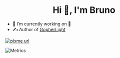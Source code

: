 
<h1 align="center">Hi 👋, I'm Bruno</h1>


- 🔭 I’m currently working on 🤫
- ✍️ Author of [GopherLight](https://github.com/BrunoCiccarino/GopherLight)

<a href="https://www.pixme.bio/brunociccarino" target="_blank" rel="noopener noreferrer">
    <!-- PixMe -->
    <img alt="pixme url" src="https://img.shields.io/badge/donate%20on-pixme-1C1E26?style=for-the-badge&labelColor=1C1E26&color=28f4f4"/>
  </a> 

![Metrics](https://metrics.lecoq.io/BrunoCiccarino?template=classic&languages=1&lines=1&traffic=1&isocalendar=1&base=header%2C%20activity%2C%20community%2C%20repositories%2C%20metadata&base.indepth=false&base.hireable=false&base.skip=false&isocalendar=false&isocalendar.duration=full-year&languages=false&languages.ignored=python%2C%20makefile&languages.skipped=MyLearning&languages.limit=7&languages.threshold=0%25&languages.other=false&languages.colors=github&languages.sections=most-used&languages.indepth=false&languages.analysis.timeout=15&languages.analysis.timeout.repositories=7.5&languages.categories=markup%2C%20programming&languages.recent.categories=markup%2C%20programming&languages.recent.load=300&languages.recent.days=14&lines=false&lines.skipped=galaxy%2C%20GopherLight&lines.sections=base&lines.repositories.limit=4&lines.history.limit=1&lines.delay=0&traffic=false&traffic.skipped=galaxy&config.timezone=America%2FSao_Paulo&config.twemoji=true)
